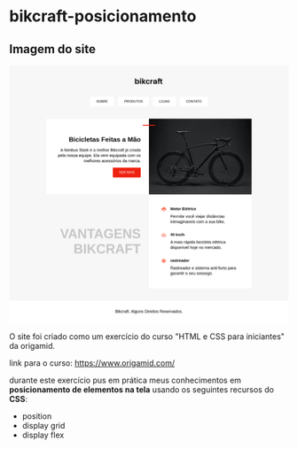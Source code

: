 # bikcraft-posicionamento

## Imagem do site
![img-site](/img/img-site.png)

O site foi criado como um exercício do curso "HTML e CSS para iniciantes" da origamid.

link para o curso: https://www.origamid.com/

durante este exercício pus em prática meus conhecimentos em **posicionamento de elementos na tela** usando os seguintes recursos do **CSS**:

- position
- display grid
- display flex